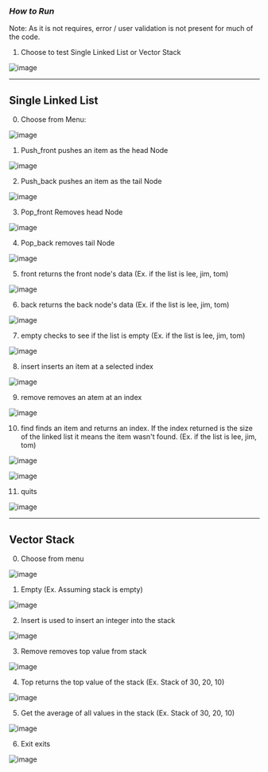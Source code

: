 ### ***How to Run***

Note: As it is not requires, error / user validation is not present for much of the code.

1) Choose to test Single Linked List or Vector Stack
   
![image](https://github.com/user-attachments/assets/5e3e0790-235f-40df-b0fc-11d217ef733f)


------------------------------------

## Single Linked List

0) Choose from Menu:

![image](https://github.com/user-attachments/assets/12c4b3a3-4fc1-4209-a28b-53c2cc2f4d63)

1) Push_front pushes an item as the head Node 

![image](https://github.com/user-attachments/assets/3cbc7286-1f86-4aaf-8086-bd4d16d8971f)

2) Push_back pushes an item as the tail Node

![image](https://github.com/user-attachments/assets/136faca5-4bc1-4510-941e-f98f89ff33e4)

3) Pop_front Removes head Node

![image](https://github.com/user-attachments/assets/007d63db-3e10-437c-93b2-a7f47b255015)

4) Pop_back removes tail Node

![image](https://github.com/user-attachments/assets/8f403cc4-194c-44c6-ac3b-ec879ca23516)

5) front returns the front node's data (Ex. if the list is lee, jim, tom)

![image](https://github.com/user-attachments/assets/9d406c33-d813-4151-be4e-ef972c8f7579)

6) back returns the back node's data (Ex. if the list is lee, jim, tom)

![image](https://github.com/user-attachments/assets/3acc3c3b-3d7b-4ca5-b152-6d0c1f7983b5)

7) empty checks to see if the list is empty (Ex. if the list is lee, jim, tom)
   
![image](https://github.com/user-attachments/assets/9f95a3f5-0691-4809-a287-634171f6ada3)

8) insert inserts an item at a selected index

![image](https://github.com/user-attachments/assets/11b561d5-3c0f-4cf7-bbfa-921f23b0d936)

9) remove removes an atem at an index

![image](https://github.com/user-attachments/assets/8732af00-1a27-4bee-a847-a0f1250f34d0)

10) find finds an item and returns an index. If the index returned is the size of the linked list it means the item wasn't found. (Ex. if the list is lee, jim, tom)

![image](https://github.com/user-attachments/assets/3f1a8433-9c02-4a2b-97fd-bef74a069289)

![image](https://github.com/user-attachments/assets/895b88dd-c9b8-42dc-9420-ef5f5f66bfbe)

11) quits

![image](https://github.com/user-attachments/assets/8bb65d76-3782-460c-9258-f40fffd6d592)


-----------------------------

## Vector Stack

0) Choose from menu 

![image](https://github.com/user-attachments/assets/a80af550-420b-4611-90f8-e104d6417a92)

1) Empty (Ex. Assuming stack is empty)

![image](https://github.com/user-attachments/assets/ea473bed-1d50-4b65-9bcc-d837d6c95f79)

2) Insert is used to insert an integer into the stack

![image](https://github.com/user-attachments/assets/32608106-ac63-4404-b817-9894d3367691)

3) Remove removes top value from stack

![image](https://github.com/user-attachments/assets/65eed228-e825-4df1-b69d-02989f04916a)

4) Top returns the top value of the stack (Ex. Stack of 30, 20, 10)

![image](https://github.com/user-attachments/assets/7468d7bb-3e5a-4b94-99b7-12137fafeb3d)

5) Get the average of all values in the stack (Ex. Stack of 30, 20, 10)

![image](https://github.com/user-attachments/assets/7262c2d3-7dc6-4bed-bbf1-7f6f076d3ca1)

6) Exit exits

![image](https://github.com/user-attachments/assets/03cee840-e9ed-4054-95eb-2e17209c43a8)










